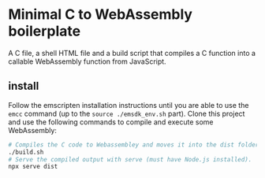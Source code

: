 # Minimal C to WebAssembly boilerplate

A C file, a shell HTML file and a build script that compiles a C function into a callable WebAssembly function from JavaScript.

## install

Follow the emscripten installation instructions until you are able to use the `emcc` command (up to the `source ./emsdk_env.sh` part). Clone this project and use the following commands to compile and execute some WebAssembly:

```bash
# Compiles the C code to Webassembley and moves it into the dist folder.
./build.sh
# Serve the compiled output with serve (must have Node.js installed).
npx serve dist
```
